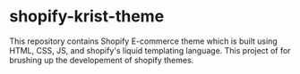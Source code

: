 # shopify-krist-theme
This repository contains Shopify E-commerce theme which is built using HTML, CSS, JS, and shopify's liquid templating language. This project of for brushing up the developement of shopify themes.
